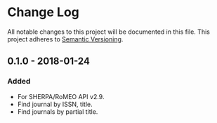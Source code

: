 # Change Log
All notable changes to this project will be documented in this file.
This project adheres to [Semantic Versioning](http://semver.org/).

## 0.1.0 - 2018-01-24
### Added
- For SHERPA/RoMEO API v2.9.
- Find journal by ISSN, title.
- Find journals by partial title.
